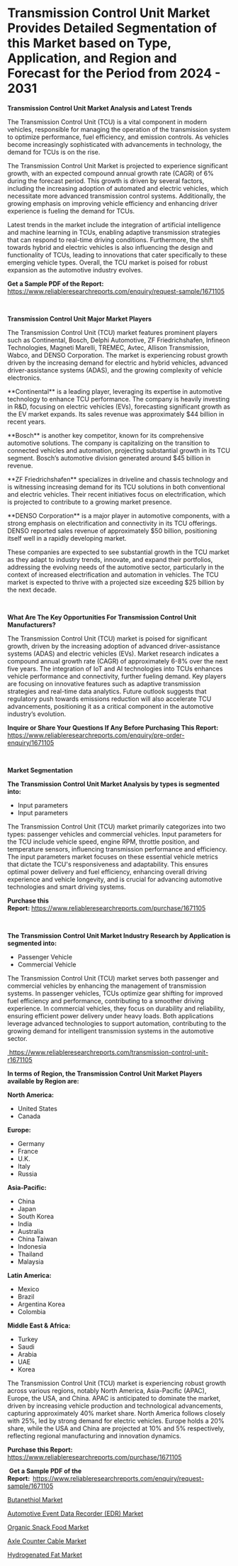 <p><h1>Transmission Control Unit Market Provides Detailed Segmentation of this Market based on Type, Application, and Region and Forecast for the Period from 2024 - 2031</h1></p><p><strong>Transmission Control Unit Market Analysis and Latest Trends</strong></p>
<p><p>The Transmission Control Unit (TCU) is a vital component in modern vehicles, responsible for managing the operation of the transmission system to optimize performance, fuel efficiency, and emission controls. As vehicles become increasingly sophisticated with advancements in technology, the demand for TCUs is on the rise.</p><p>The Transmission Control Unit Market is projected to experience significant growth, with an expected compound annual growth rate (CAGR) of 6% during the forecast period. This growth is driven by several factors, including the increasing adoption of automated and electric vehicles, which necessitate more advanced transmission control systems. Additionally, the growing emphasis on improving vehicle efficiency and enhancing driver experience is fueling the demand for TCUs.</p><p>Latest trends in the market include the integration of artificial intelligence and machine learning in TCUs, enabling adaptive transmission strategies that can respond to real-time driving conditions. Furthermore, the shift towards hybrid and electric vehicles is also influencing the design and functionality of TCUs, leading to innovations that cater specifically to these emerging vehicle types. Overall, the TCU market is poised for robust expansion as the automotive industry evolves.</p></p>
<p><strong>Get a Sample PDF of the Report:&nbsp;</strong> <a href="https://www.reliableresearchreports.com/enquiry/request-sample/1671105?utm_campaign=38&utm_medium=2&utm_source=Github&utm_content=ia&utm_term=10102024&utm_id=transmission-control-unit">https://www.reliableresearchreports.com/enquiry/request-sample/1671105</a></p>
<p>&nbsp;</p>
<p><strong>Transmission Control Unit Major Market Players</strong></p>
<p><p>The Transmission Control Unit (TCU) market features prominent players such as Continental, Bosch, Delphi Automotive, ZF Friedrichshafen, Infineon Technologies, Magneti Marelli, TREMEC, Avtec, Allison Transmission, Wabco, and DENSO Corporation. The market is experiencing robust growth driven by the increasing demand for electric and hybrid vehicles, advanced driver-assistance systems (ADAS), and the growing complexity of vehicle electronics.</p><p>**Continental** is a leading player, leveraging its expertise in automotive technology to enhance TCU performance. The company is heavily investing in R&D, focusing on electric vehicles (EVs), forecasting significant growth as the EV market expands. Its sales revenue was approximately $44 billion in recent years.</p><p>**Bosch** is another key competitor, known for its comprehensive automotive solutions. The company is capitalizing on the transition to connected vehicles and automation, projecting substantial growth in its TCU segment. Bosch’s automotive division generated around $45 billion in revenue.</p><p>**ZF Friedrichshafen** specializes in driveline and chassis technology and is witnessing increasing demand for its TCU solutions in both conventional and electric vehicles. Their recent initiatives focus on electrification, which is projected to contribute to a growing market presence.</p><p>**DENSO Corporation** is a major player in automotive components, with a strong emphasis on electrification and connectivity in its TCU offerings. DENSO reported sales revenue of approximately $50 billion, positioning itself well in a rapidly developing market.</p><p>These companies are expected to see substantial growth in the TCU market as they adapt to industry trends, innovate, and expand their portfolios, addressing the evolving needs of the automotive sector, particularly in the context of increased electrification and automation in vehicles. The TCU market is expected to thrive with a projected size exceeding $25 billion by the next decade.</p></p>
<p>&nbsp;</p>
<p><strong>What Are The Key Opportunities For Transmission Control Unit Manufacturers?</strong></p>
<p><p>The Transmission Control Unit (TCU) market is poised for significant growth, driven by the increasing adoption of advanced driver-assistance systems (ADAS) and electric vehicles (EVs). Market research indicates a compound annual growth rate (CAGR) of approximately 6-8% over the next five years. The integration of IoT and AI technologies into TCUs enhances vehicle performance and connectivity, further fueling demand. Key players are focusing on innovative features such as adaptive transmission strategies and real-time data analytics. Future outlook suggests that regulatory push towards emissions reduction will also accelerate TCU advancements, positioning it as a critical component in the automotive industry’s evolution.</p></p>
<p><strong>Inquire or Share Your Questions If Any Before Purchasing This Report:</strong> <a href="https://www.reliableresearchreports.com/enquiry/pre-order-enquiry/1671105?utm_campaign=38&utm_medium=2&utm_source=Github&utm_content=ia&utm_term=10102024&utm_id=transmission-control-unit">https://www.reliableresearchreports.com/enquiry/pre-order-enquiry/1671105</a></p>
<p>&nbsp;</p>
<p><strong>Market Segmentation</strong></p>
<p><strong>The Transmission Control Unit Market Analysis by types is segmented into:</strong></p>
<p><ul><li>Input parameters</li><li>Input parameters</li></ul></p>
<p><p>The Transmission Control Unit (TCU) market primarily categorizes into two types: passenger vehicles and commercial vehicles. Input parameters for the TCU include vehicle speed, engine RPM, throttle position, and temperature sensors, influencing transmission performance and efficiency. The input parameters market focuses on these essential vehicle metrics that dictate the TCU's responsiveness and adaptability. This ensures optimal power delivery and fuel efficiency, enhancing overall driving experience and vehicle longevity, and is crucial for advancing automotive technologies and smart driving systems.</p></p>
<p><strong>Purchase this Report:&nbsp;</strong><a href="https://www.reliableresearchreports.com/purchase/1671105?utm_campaign=38&utm_medium=2&utm_source=Github&utm_content=ia&utm_term=10102024&utm_id=transmission-control-unit">https://www.reliableresearchreports.com/purchase/1671105</a></p>
<p>&nbsp;</p>
<p><strong>The Transmission Control Unit Market Industry Research by Application is segmented into:</strong></p>
<p><ul><li>Passenger Vehicle</li><li>Commercial Vehicle</li></ul></p>
<p><p>The Transmission Control Unit (TCU) market serves both passenger and commercial vehicles by enhancing the management of transmission systems. In passenger vehicles, TCUs optimize gear shifting for improved fuel efficiency and performance, contributing to a smoother driving experience. In commercial vehicles, they focus on durability and reliability, ensuring efficient power delivery under heavy loads. Both applications leverage advanced technologies to support automation, contributing to the growing demand for intelligent transmission systems in the automotive sector.</p></p>
<p><a href="https://www.reliableresearchreports.com/transmission-control-unit-r1671105?utm_campaign=38&utm_medium=2&utm_source=Github&utm_content=ia&utm_term=10102024&utm_id=transmission-control-unit">&nbsp;https://www.reliableresearchreports.com/transmission-control-unit-r1671105</a></p>
<p><strong>In terms of Region, the Transmission Control Unit Market Players available by Region are:</strong></p>
<p>
    <p> <strong> North America: </strong>
        <ul>
            <li>United States</li>
            <li>Canada</li>
        </ul>
        </p> 
    <p> <strong> Europe: </strong>
        <ul>
            <li>Germany</li>
            <li>France</li>
            <li>U.K.</li>
            <li>Italy</li>
            <li>Russia</li>
        </ul>
        </p> 
    <p> <strong> Asia-Pacific: </strong>
        <ul>
            <li>China</li>
            <li>Japan</li>
            <li>South Korea</li>
            <li>India</li>
            <li>Australia</li>
            <li>China Taiwan</li>
            <li>Indonesia</li>
            <li>Thailand</li>
            <li>Malaysia</li>
        </ul>
        </p> 
    <p> <strong> Latin America: </strong>
        <ul>
            <li>Mexico</li>
            <li>Brazil</li>
            <li>Argentina Korea</li>
            <li>Colombia</li>
        </ul>
        </p> 
    <p> <strong> Middle East & Africa: </strong>
        <ul>
            <li>Turkey</li>
            <li>Saudi</li>
            <li>Arabia</li>
            <li>UAE</li>
            <li>Korea</li>
        </ul>
    </p>
    </p>
<p><p>The Transmission Control Unit (TCU) market is experiencing robust growth across various regions, notably North America, Asia-Pacific (APAC), Europe, the USA, and China. APAC is anticipated to dominate the market, driven by increasing vehicle production and technological advancements, capturing approximately 40% market share. North America follows closely with 25%, led by strong demand for electric vehicles. Europe holds a 20% share, while the USA and China are projected at 10% and 5% respectively, reflecting regional manufacturing and innovation dynamics.</p></p>
<p><strong>Purchase this Report: </strong><a href="https://www.reliableresearchreports.com/purchase/1671105?utm_campaign=38&utm_medium=2&utm_source=Github&utm_content=ia&utm_term=10102024&utm_id=transmission-control-unit">https://www.reliableresearchreports.com/purchase/1671105</a></p>
<p>&nbsp;<strong>Get a Sample PDF of the Report:&nbsp;&nbsp;</strong><a href="https://www.reliableresearchreports.com/enquiry/request-sample/1671105?utm_campaign=38&utm_medium=2&utm_source=Github&utm_content=ia&utm_term=10102024&utm_id=transmission-control-unit">https://www.reliableresearchreports.com/enquiry/request-sample/1671105</a></p>
<p><strong></strong></p>
<p><p><a href="https://www.linkedin.com/pulse/butanethiol-market-evolution-key-trends-regional-dynamics-2024-2031-zaszf?utm_campaign=38&utm_medium=2&utm_source=Github&utm_content=ia&utm_term=10102024&utm_id=transmission-control-unit">Butanethiol Market</a></p><p><a href="https://github.com/MegiMusaj575/Market-Research-Report-List-1/blob/main/automotive-event-data-recorder-edr-market.md?utm_campaign=38&utm_medium=2&utm_source=Github&utm_content=ia&utm_term=10102024&utm_id=transmission-control-unit">Automotive Event Data Recorder (EDR) Market</a></p><p><a href="https://issuu.com/reportprime-2/docs/organic-snack-food-market-size-2030_b811112d49a003?utm_campaign=38&utm_medium=2&utm_source=Github&utm_content=ia&utm_term=10102024&utm_id=transmission-control-unit">Organic Snack Food Market</a></p><p><a href="https://www.linkedin.com/pulse/axle-counter-cable-market-innovations-trends-comprehensive-study-nwazf?utm_campaign=38&utm_medium=2&utm_source=Github&utm_content=ia&utm_term=10102024&utm_id=transmission-control-unit">Axle Counter Cable Market</a></p><p><a href="https://issuu.com/reportprime-2/docs/hydrogenated-fat-market-size-2030.p_5f5c8cf8c98d0f?utm_campaign=38&utm_medium=2&utm_source=Github&utm_content=ia&utm_term=10102024&utm_id=transmission-control-unit">Hydrogenated Fat Market</a></p></p>